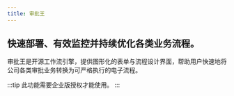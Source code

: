 ```yaml
---
title: 审批王
---
```


## 快速部署、有效监控并持续优化各类业务流程。

审批王是开源工作流引擎，提供图形化的表单与流程设计界面，帮助用户快速地将公司各类审批业务转换为可严格执行的电子流程。

:::tip
此功能需要企业版授权才能使用。
:::
